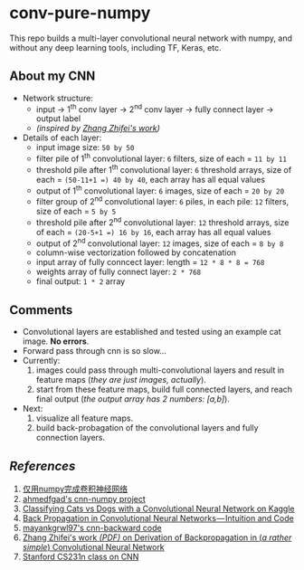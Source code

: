# conv-pure-numpy

This repo builds a multi-layer convolutional neural network with numpy, and without any deep learning tools, including TF, Keras, etc.

## About my CNN
* Network structure:
    * input -> 1<sup>th</sup> conv layer -> 2<sup>nd</sup> conv layer -> fully connect layer -> output label
    * *(inspired by [Zhang Zhifei's work](https://pdfs.semanticscholar.org/5d79/11c93ddcb34cac088d99bd0cae9124e5dcd1.pdf))*
* Details of each layer:
    * input image size: `50 by 50`
    * filter pile of 1<sup>th</sup> convolutional layer: `6` filters, size of each = `11 by 11`
    * threshold pile after 1<sup>th</sup> convolutional layer: `6` threshold arrays, size of each = `(50-11+1 =) 40 by 40`, each array has all equal values
    * output of 1<sup>th</sup> convolutional layer: `6` images, size of each = `20 by 20`   
    * filter group of 2<sup>nd</sup> convolutional layer: `6` piles, in each pile: `12` filters, size of each = `5 by 5`
    * threshold pile after 2<sup>nd</sup> convolutional layer: `12` threshold arrays, size of each = `(20-5+1 =) 16 by 16`, each array has all equal values
    * output of 2<sup>nd</sup> convolutional layer: `12` images, size of each = `8 by 8`
    * column-wise vectorization followed by concatenation  
    * input array of fully conncect layer: length = `12 * 8 * 8 = 768`
    * weights array of fully connect layer: `2 * 768`
    * final output: `1 * 2` array

## Comments
* Convolutional layers are established and tested using an example cat image. **No errors**.
* Forward pass through cnn is so slow...
* Currently: 
    1. images could pass through multi-convolutional layers and result in feature maps (*they are just images, actually*).
    2. start from these feature maps, build full connected layers, and reach final output (*the output array has 2 numbers: \[a,b]*).
* Next: 
    1. visualize all feature maps.
    2. build back-probagation of the convolutional layers and fully connection layers.

## *References*
1. [仅用numpy完成卷积神经网络](https://m.aliyun.com/yunqi/articles/585741)
2. [ahmedfgad's cnn-numpy project](https://github.com/ahmedfgad/NumPyCNN)
3. [Classifying Cats vs Dogs with a Convolutional Neural Network on Kaggle](https://pythonprogramming.net/convolutional-neural-network-kats-vs-dogs-machine-learning-tutorial/)
4. [Back Propagation in Convolutional Neural Networks — Intuition and Code](https://becominghuman.ai/back-propagation-in-convolutional-neural-networks-intuition-and-code-714ef1c38199)
5. [mayankgrwl97's cnn-backward code](https://gist.github.com/mayankgrwl97/7c85ed1cf353be7764e2fa8b010da4d3)
6. [Zhang Zhifei's work _(PDF)_ on Derivation of Backpropagation in (*a rather simple*) Convolutional Neural Network](https://pdfs.semanticscholar.org/5d79/11c93ddcb34cac088d99bd0cae9124e5dcd1.pdf)
7. [Stanford CS231n class on CNN](http://cs231n.github.io/convolutional-networks/)
